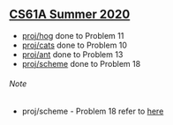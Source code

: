 ## [CS61A Summer 2020](https://inst.eecs.berkeley.edu/~cs61a/su20/)

- [proj/hog](https://inst.eecs.berkeley.edu/~cs61a/su20/proj/hog/)   done to Problem 11
- [proj/cats](https://inst.eecs.berkeley.edu/~cs61a/su20/proj/cats/) done to Problem 10
- [proj/ant](https://inst.eecs.berkeley.edu/~cs61a/su20/proj/ants/)  done to Problem 13
- [proj/scheme](https://inst.eecs.berkeley.edu/~cs61a/su20/proj/scheme/) done to Problem 18

###### Note
- proj/scheme - Problem 18 refer to [here](https://github.com/Asuka20/cs61a-2018-spring/blob/master/project/scheme/questions.scm)